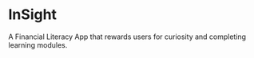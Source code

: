 # InSight
A Financial Literacy App that rewards users for curiosity and completing learning modules.

